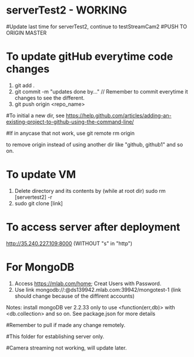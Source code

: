 # serverTest2 - WORKING
#Update last time for serverTest2, continue to testStreamCam2
#PUSH TO ORIGIN MASTER
# To update gitHub everytime code changes
  1. git add .
  2. git commit -m "updates done by..."  // Remember to commit everytime it changes to see the different.
  3. git push origin <repo_name>
  
#To initial a new dir, see https://help.github.com/articles/adding-an-existing-project-to-github-using-the-command-line/
 
#If in anycase that not work, use
  git remote rm origin
  
  to remove origin instead of using another dir like "github, github1" and so on.
  
# To update VM
  1. Delete directory and its contents by (while at root dir)
    sudo rm [servertest2] -r
  2. sudo git clone [link]
  
# To access server after deployment
http://35.240.227.109:8000 (WITHOUT "s" in "http")


# For MongoDB
  1. Access https://mlab.com/home; Creat Users with Password.
  2. Use link mongodb://<dbuser>:<dbpassword>@ds139942.mlab.com:39942/mongotest-1 (link should change because of the diffirent accounts)
  
  Notes: install mongoDB ver 2.2.33 only to use <function(err,db)> with <db.collection> and so on.
  See package.json for more details


#Remember to pull if made any change remotely.

#This folder for establishing server only.

#Camera streaming not working, will update later.
